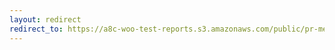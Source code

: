 ```yaml
---
layout: redirect
redirect_to: https://a8c-woo-test-reports.s3.amazonaws.com/public/pr-merge/40810/e2e/index.html
---
```

